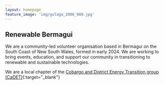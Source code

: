 ```yaml
---
layout: homepage
feature_image: 'img/gulaga_2000_900.jpg'
---
```


## Renewable Bermagui

We are a community-led volunteer organisation based in Bermagui on the South Coast of New South Wales, formed in early 2024. We are working to bring events, education, and support our community in transitioning to renewable and sustainable technologies.

We are a local chapter of the [Cobargo and District Energy Transition group (CaDET)](https://renewablecobargo.com){:target="_blank"}

